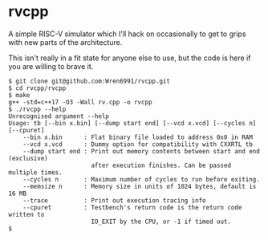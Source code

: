 # rvcpp

A simple RISC-V simulator which I'll hack on occasionally to get to grips with new parts of the architecture.

This isn't really in a fit state for anyone else to use, but the code is here if you are willing to brave it.

```
$ git clone git@github.com:Wren6991/rvcpp.git
$ cd rvcpp/rvcpp
$ make
g++ -std=c++17 -O3 -Wall rv.cpp -o rvcpp
$ ./rvcpp --help
Unrecognised argument --help
Usage: tb [--bin x.bin] [--dump start end] [--vcd x.vcd] [--cycles n] [--cpuret]
    --bin x.bin      : Flat binary file loaded to address 0x0 in RAM
    --vcd x.vcd      : Dummy option for compatibility with CXXRTL tb
    --dump start end : Print out memory contents between start and end (exclusive)
                       after execution finishes. Can be passed multiple times.
    --cycles n       : Maximum number of cycles to run before exiting.
    --memsize n      : Memory size in units of 1024 bytes, default is 16 MB
    --trace          : Print out execution tracing info
    --cpuret         : Testbench's return code is the return code written to
                       IO_EXIT by the CPU, or -1 if timed out.
$ 
```

